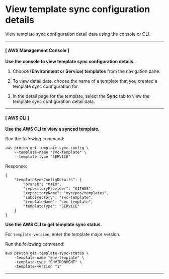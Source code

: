# View template sync configuration details<a name="view-template-sync"></a>

View template sync configuration detail data using the console or CLI\.

------
#### [ AWS Management Console ]

**Use the console to view template sync configuration details\.**

1. Choose **\(Environment or Service\) templates** from the navigation pane\.

1. To view detail data, choose the name of a template that you created a template sync configuration for\.

1. In the detail page for the template, select the **Sync** tab to view the template sync configuration detail data\.

------
#### [ AWS CLI ]

**Use the AWS CLI to view a synced template\.**

Run the following command:

```
aws proton get-template-sync-config \
    --template-name "svc-template" \
    --template-type "SERVICE"
```

Response:

```
{
    "templateSyncConfigDetails": {
        "branch": "main",
        "repositoryProvider": "GITHUB",
        "repositoryName": "myrepos/templates",
        "subdirectory": "svc-template",
        "templateName": "svc-template",
        "templateType": "SERVICE"
    }
}
```

**Use the AWS CLI to get template sync status\.**

For `template-version`, enter the template major version\.

Run the following command:

```
aws proton get-template-sync-status \
    -template-name "env-template" \
    -template-type "ENVIRONMENT" \
    -template-version "1"
```

------